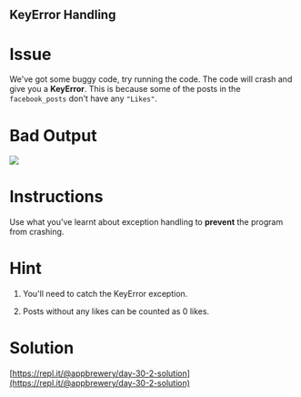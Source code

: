 ## KeyError Handling

# Issue

We've got some buggy code, try running the code. The code will crash and give you a **KeyError**. This is because some of the posts in the `facebook_posts` don't have any `"Likes"`.

# Bad Output

 ![](https://cdn.fs.teachablecdn.com/u1humLqATmXKtN2Uec9A)

# Instructions

Use what you've learnt about exception handling to **prevent** the program from crashing. 

# Hint

1. You'll need to catch the KeyError exception. 

2. Posts without any likes can be counted as 0 likes.

# Solution

[https://repl.it/@appbrewery/day-30-2-solution](https://repl.it/@appbrewery/day-30-2-solution)
